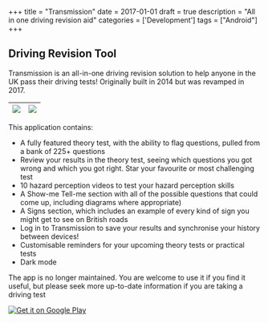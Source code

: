 +++
title = "Transmission"
date = 2017-01-01
draft = true
description = "All in one driving revision aid"
categories = ['Development']
tags = ["Android"]
+++

## Driving Revision Tool

Transmission is an all-in-one driving revision solution to help anyone in the UK pass their driving tests! Originally built in 2014 but was revamped in 2017. 

| ![](https://play-lh.googleusercontent.com/CGUS1JMB4MrVJY8UmrpzHjL5GEC2uAYdKuyJsm5L_Ao1EMMIqWYXbuWhu5ZkvEItAdNo=w5120-h2880-rw) | ![](https://play-lh.googleusercontent.com/7dUetsaXUTnJWrz8Ou4womNq7RsGOfjuJAdu-aCwX4GsxvTWKh_HtpfR_UqyLvlGWg=w5120-h2880-rw) |
|---|---|

This application contains:

- A fully featured theory test, with the ability to flag questions, pulled from a bank of 225+ questions
- Review your results in the theory test, seeing which questions you got wrong and which you got right. Star your favourite or most challenging test
- 10 hazard perception videos to test your hazard perception skills
- A Show-me Tell-me section with all of the possible questions that could come up, including diagrams where appropriate)
- A Signs section, which includes an example of every kind of sign you might get to see on British roads
- Log in to Transmission to save your results and synchronise your history between devices!
- Customisable reminders for your upcoming theory tests or practical tests
- Dark mode

The app is no longer maintained. You are welcome to use it if you find it useful, but please seek more up-to-date information if you are taking a driving test

<a class="google-play" href='https://play.google.com/store/apps/details?id=tmg.drivingtutor'><img alt='Get it on Google Play' src='https://play.google.com/intl/en_us/badges/static/images/badges/en_badge_web_generic.png'/></a>